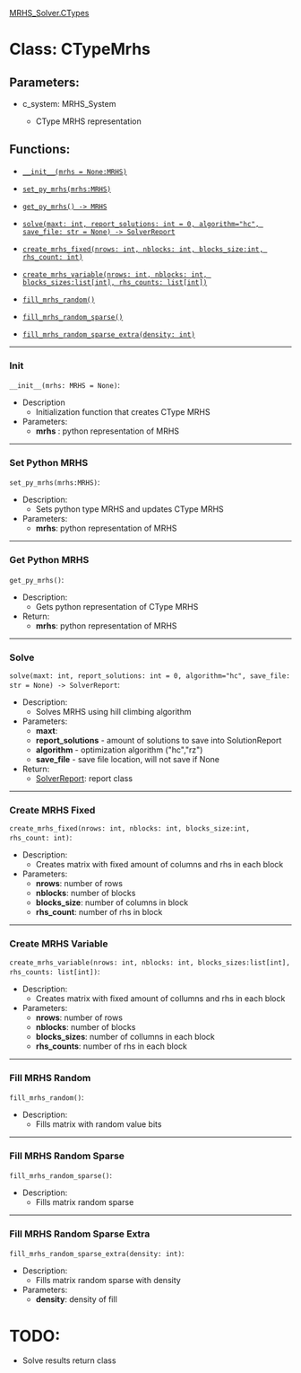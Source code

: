 [MRHS_Solver.CTypes](README.md#MRHS_Solver.CTypes)

# Class: **CTypeMrhs** 
 
## Parameters:

- c_system: MRHS_System

  - CType MRHS representation

## Functions:


- [```__init__(mrhs = None:MRHS)```](#init)

- [```set_py_mrhs(mrhs:MRHS)```](#set-python-mrhs)

- [```get_py_mrhs() -> MRHS```](#get-python-mrhs)

- [```solve(maxt: int, report_solutions: int = 0, algorithm="hc", save_file: str = None) -> SolverReport```](#solve)

- [```create_mrhs_fixed(nrows: int, nblocks: int, blocks_size:int, rhs_count: int)```](#create-mrhs-fixed)

- [```create_mrhs_variable(nrows: int, nblocks: int, blocks_sizes:list[int], rhs_counts: list[int])```](#create-mrhs-variable)

- [```fill_mrhs_random()```](#fill-mrhs-random)

- [```fill_mrhs_random_sparse()```](#fill-mrhs-random-sparse)

- [```fill_mrhs_random_sparse_extra(density: int)```](#fill-mrhs-random-sparse-extra)

---
### Init

 ```__init__(mrhs: MRHS = None)```:
- Description
  - Initialization function that creates CType MRHS
- Parameters:
  - **mrhs** : python representation of MRHS
  
---

### Set Python MRHS

 ```set_py_mrhs(mrhs:MRHS)```:

- Description: 
  - Sets python type MRHS and updates CType MRHS
- Parameters:
  - **mrhs**: python representation of MRHS

---

### Get Python MRHS

```get_py_mrhs()```:

- Description:
  - Gets python representation of CType MRHS
- Return:
  - **mrhs**: python representation of MRHS
 
---

### Solve  

 ```solve(maxt: int, report_solutions: int = 0, algorithm="hc", save_file: str = None) -> SolverReport```:

- Description:
  - Solves MRHS using hill climbing algorithm
- Parameters:
  - **maxt**:
  - **report_solutions** - amount of solutions to save into SolutionReport
  - **algorithm** - optimization algorithm ("hc","rz")
  - **save_file** - save file location, will not save if None
- Return:
  - [SolverReport](SolverReport.md): report class

---

### Create MRHS Fixed

 ```create_mrhs_fixed(nrows: int, nblocks: int, blocks_size:int, rhs_count: int)```:

- Description:
  - Creates matrix with fixed amount of columns and rhs in each block
- Parameters:
  - **nrows**: number of rows
  - **nblocks**: number of blocks
  - **blocks_size**: number of columns in block
  - **rhs_count**: number of rhs in block
 
---

### Create MRHS Variable

```create_mrhs_variable(nrows: int, nblocks: int, blocks_sizes:list[int], rhs_counts: list[int])```:

- Description:
  - Creates matrix with fixed amount of collumns and rhs in each block
- Parameters:
  - **nrows**: number of rows
  - **nblocks**: number of blocks
  - **blocks_sizes**: number of collumns in each block
  - **rhs_counts**: number of rhs in each block

---

### Fill MRHS Random

 ```fill_mrhs_random()```:
- Description:
  - Fills matrix with random value bits
 
---

### Fill MRHS Random Sparse

 ```fill_mrhs_random_sparse()```:
- Description:
  - Fills matrix random sparse

---

### Fill MRHS Random Sparse Extra

```fill_mrhs_random_sparse_extra(density: int)```:
- Description:
  - Fills matrix random sparse with density
- Parameters:
  - **density**: density of fill

# TODO:

- Solve results return class